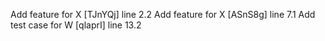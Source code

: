 Add feature for X [TJnYQj] line 2.2
Add feature for X [ASnS8g] line 7.1
Add test case for W [qlaprI] line 13.2
